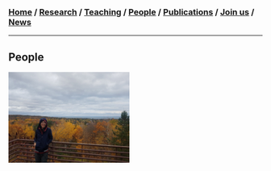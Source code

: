 ### [**Home**](../README.md)  /  [**Research**](research.md)  /  [**Teaching**](teaching.md)  / [**People**](people.md) /  [**Publications**](publications.md)  /  [**Join us**](joinus.md)  /  [**News**](news.md) 
---

## People 

<img align="left" style="float: left; padding-right: 30px;" src="/images/jiying2.jpg" width="240" height="180"> 

<br/><br/>
